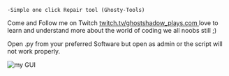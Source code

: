 
	·Simple one click Repair tool (Ghosty-Tools)


Come and Follow me on Twitch [twitch.tv/ghostshadow_plays.com ](https://www.twitch.tv/ghostshadow_plays)
love to learn and understand more about the world of coding we all noobs still ;)

Open .py from your preferred Software but open as admin or the script will not work properly.


![my GUI](https://github.com/user-attachments/assets/6becb45a-ed7e-44bb-b34c-d66ab5f3ddaf)
